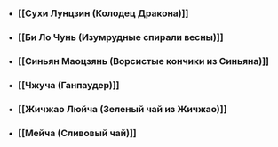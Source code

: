 - ### [[Сухи Лунцзин (Колодец Дракона)]]
- ### [[Би Ло Чунь (Изумрудные спирали весны)]]
- ### [[Синьян Маоцзянь (Ворсистые кончики из Синьяна)]]
- ### [[Чжуча (Ганпаудер)]]
- ### [[Жичжао Люйча (Зеленый чай из Жичжао)]]
- ### [[Мейча (Сливовый чай)]]